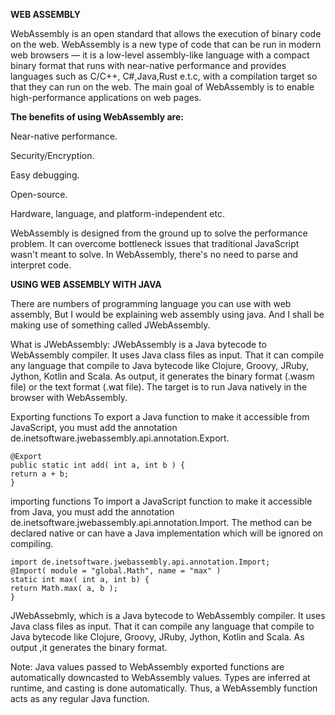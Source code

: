 ****WEB ASSEMBLY****

WebAssembly is an open standard that allows the execution of binary code on the web.
WebAssembly is a new type of code that can be run in modern web browsers — it is a low-level
assembly-like language with a compact binary format that runs with near-native performance and 
provides languages such as C/C++, 
C#,Java,Rust e.t.c, with a compilation target so that they can run on the web.
The main goal of WebAssembly is to enable high-performance applications on web pages.

**The benefits of using WebAssembly are:**

Near-native performance.

Security/Encryption.

Easy debugging.

Open-source.

Hardware, language, and platform-independent etc.

WebAssembly is designed from the ground up to solve the performance problem.
It can overcome bottleneck issues that traditional JavaScript wasn't meant to solve.
In WebAssembly, there's no need to parse and interpret code.

****USING WEB ASSEMBLY WITH JAVA****

There are numbers of programming language you can use with web assembly,
But I would be explaining web assembly using java. And I shall be making use of something called
JWebAssembly.

What is JWebAssembly: JWebAssembly is a Java bytecode to WebAssembly compiler. 
It uses Java class files as input. That it can compile any language that 
compile to Java bytecode like Clojure, Groovy, JRuby, Jython, Kotlin and Scala.
As output, it generates the binary format (.wasm file) or the text format (.wat file). The target is to run Java natively in the browser with WebAssembly.

Exporting functions
To export a Java function to make it accessible from JavaScript, you must add the annotation de.inetsoftware.jwebassembly.api.annotation.Export.

```import de.inetsoftware.jwebassembly.api.annotation.Export;
@Export
public static int add( int a, int b ) {
return a + b;
}
```
importing functions
To import a JavaScript function to make it accessible from Java, you must add the annotation de.inetsoftware.jwebassembly.api.annotation.Import. 
The method can be declared native or can have a Java implementation which will be ignored on compiling.

```
import de.inetsoftware.jwebassembly.api.annotation.Import;
@Import( module = "global.Math", name = "max" )
static int max( int a, int b) {
return Math.max( a, b );
}
```

JWebAssebmly, which  is a Java bytecode to WebAssembly compiler. It uses Java class files as input. That it can compile any language that compile to Java bytecode like Clojure, Groovy, JRuby, Jython, Kotlin and Scala.
As output ,it generates the binary format.

Note: Java values passed to WebAssembly 
exported functions are automatically downcasted
to WebAssembly values. Types are inferred at runtime, 
and casting is done automatically. Thus, a WebAssembly function
acts as any regular Java function.